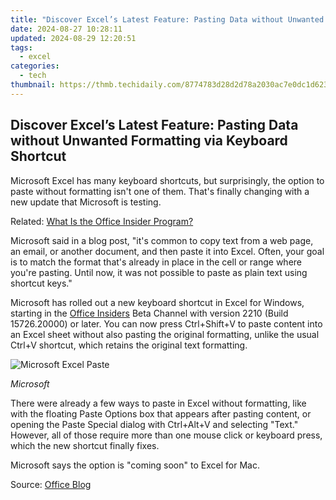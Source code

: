 ```yaml
---
title: "Discover Excel’s Latest Feature: Pasting Data without Unwanted Formatting via Keyboard Shortcut"
date: 2024-08-27 10:28:11
updated: 2024-08-29 12:20:51
tags:
  - excel
categories:
  - tech
thumbnail: https://thmb.techidaily.com/8774783d28d2d78a2030ac7e0dc1d6230634beecdba672087a8494366974e451.jpg
---
```


## Discover Excel’s Latest Feature: Pasting Data without Unwanted Formatting via Keyboard Shortcut

Microsoft Excel has many keyboard shortcuts, but surprisingly, the option to paste without formatting isn't one of them. That's finally changing with a new update that Microsoft is testing.

Related: [What Is the Office Insider Program?](https://tech-haven.techidaily.com/rethinking-ai-why-claude-3-surpasses-chatgpt-in-4-ways/) 

 Microsoft said in a blog post, "it's common to copy text from a web page, an email, or another document, and then paste it into Excel. Often, your goal is to match the format that's already in place in the cell or range where you're pasting. Until now, it was not possible to paste as plain text using shortcut keys."

 Microsoft has rolled out a new keyboard shortcut in Excel for Windows, starting in the [Office Insiders](https://tech-haven.techidaily.com/rethinking-ai-why-claude-3-surpasses-chatgpt-in-4-ways/) Beta Channel with version 2210 (Build 15726.20000) or later. You can now press Ctrl+Shift+V to paste content into an Excel sheet without also pasting the original formatting, unlike the usual Ctrl+V shortcut, which retains the original text formatting.

![Microsoft Excel Paste](https://static1.howtogeekimages.com/wordpress/wp-content/uploads/2022/10/PasteValues.gif) 

_Microsoft_

 There were already a few ways to paste in Excel without formatting, like with the floating Paste Options box that appears after pasting content, or opening the Paste Special dialog with Ctrl+Alt+V and selecting "Text." However, all of those require more than one mouse click or keyboard press, which the new shortcut finally fixes.

 Microsoft says the option is "coming soon" to Excel for Mac.

 Source: [Office Blog](https://insider.office.com/en-us/blog/new-paste-options-when-using-keyboard-shortcuts)

<ins class="adsbygoogle"
     style="display:block"
     data-ad-format="autorelaxed"
     data-ad-client="ca-pub-7571918770474297"
     data-ad-slot="1223367746"></ins>



<ins class="adsbygoogle"
     style="display:block"
     data-ad-client="ca-pub-7571918770474297"
     data-ad-slot="8358498916"
     data-ad-format="auto"
     data-full-width-responsive="true"></ins>
